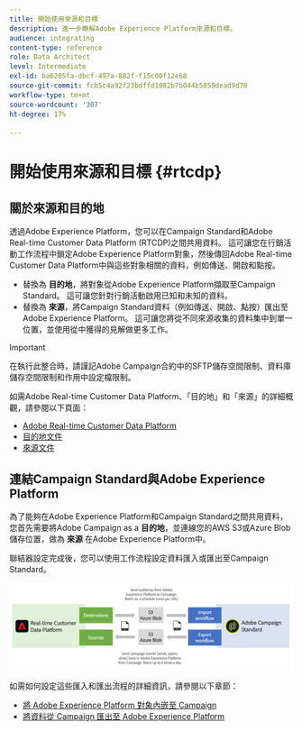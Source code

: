 ```yaml
---
title: 開始使用來源和目標
description: 進一步瞭解Adobe Experience Platform來源和目標。
audience: integrating
content-type: reference
role: Data Architect
level: Intermediate
exl-id: ba6205fa-dbcf-497a-882f-f15c00f12e68
source-git-commit: fcb5c4a92f23bdffd1082b7b044b5859dead9d70
workflow-type: tm+mt
source-wordcount: '307'
ht-degree: 17%

---
```


# 開始使用來源和目標 {#rtcdp}

## 關於來源和目的地

透過Adobe Experience Platform，您可以在Campaign Standard和Adobe Real-time Customer Data Platform (RTCDP)之間共用資料。 這可讓您在行銷活動工作流程中鎖定Adobe Experience Platform對象，然後傳回Adobe Real-time Customer Data Platform中與這些對象相關的資料，例如傳送、開啟和點按。

* 替換為 **目的地**，將對象從Adobe Experience Platform擷取至Campaign Standard。 這可讓您針對行銷活動啟用已知和未知的資料。
* 替換為 **來源**，將Campaign Standard資料（例如傳送、開啟、點按）匯出至Adobe Experience Platform。 這可讓您將從不同來源收集的資料集中到單一位置，並使用從中獲得的見解做更多工作。


>[!IMPORTANT]
>
>在執行此整合時，請謹記Adobe Campaign合約中的SFTP儲存空間限制、資料庫儲存空間限制和作用中設定檔限制。

如需Adobe Real-time Customer Data Platform、「目的地」和「來源」的詳細概觀，請參閱以下頁面：

* [Adobe Real-time Customer Data Platform](https://experienceleague.adobe.com/docs/experience-platform/rtcdp/overview.html?lang=zh-Hant)
* [目的地文件](https://experienceleague.adobe.com/docs/experience-platform/destinations/home.html?lang=zh-Hant)
* [來源文件](https://experienceleague.adobe.com/docs/experience-platform/sources/home.html?lang=zh-Hant)

## 連結Campaign Standard與Adobe Experience Platform

為了能夠在Adobe Experience Platform和Campaign Standard之間共用資料，您首先需要將Adobe Campaign as a **目的地**，並連線您的AWS S3或Azure Blob儲存位置，做為 **來源** 在Adobe Experience Platform中。

聯結器設定完成後，您可以使用工作流程設定資料匯入或匯出至Campaign Standard。

![](assets/rtcdp-schema.png)

如需如何設定這些匯入和匯出流程的詳細資訊，請參閱以下章節：

* [將 Adobe Experience Platform 對象內嵌至 Campaign](../../integrating/using/ingest-aep-data.md)
* [將資料從 Campaign 匯出至 Adobe Experience Platform](../../integrating/using/export-campaign-data.md)

